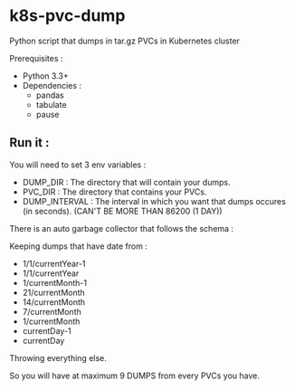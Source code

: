 # k8s-pvc-dump
Python script that dumps in tar.gz PVCs in Kubernetes cluster

Prerequisites :
* Python 3.3+
* Dependencies :
    * pandas
    * tabulate
    * pause

## Run it : 

You will need to set 3 env variables :
* DUMP_DIR : The directory that will contain your dumps.
* PVC_DIR : The directory that contains your PVCs.
* DUMP_INTERVAL : The interval in which you want that dumps occures (in seconds). (CAN'T BE MORE THAN 86200 (1 DAY))

There is an auto garbage collector that follows the schema :

Keeping dumps that have date from : 
- 1/1/currentYear-1
- 1/1/currentYear
- 1/currentMonth-1
- 21/currentMonth
- 14/currentMonth
- 7/currentMonth
- 1/currentMonth
- currentDay-1
- currentDay

Throwing everything else.

So you will have at maximum 9 DUMPS from every PVCs you have.